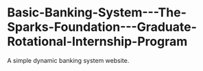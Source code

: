 # Basic-Banking-System---The-Sparks-Foundation---Graduate-Rotational-Internship-Program
A simple dynamic banking system website.
